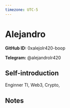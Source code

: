 ```yaml
---
timezone: UTC-5
---
```


# Alejandro

**GitHub ID:** 0xalejolr420-boop

**Telegram:** @alejandrolr420

## Self-introduction

Enginner TI, Web3, Crypto,

## Notes

<!-- Content_START -->


<!-- Content_END -->
